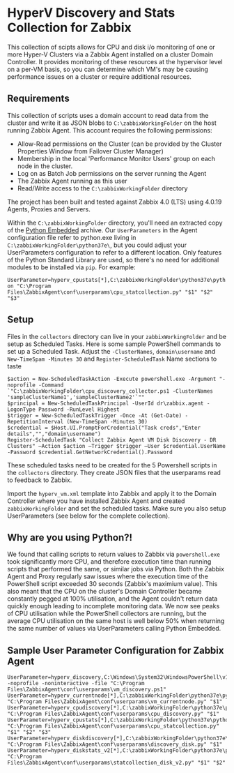 # HyperV Discovery and Stats Collection for Zabbix

This collection of scipts allows for CPU and disk i/o monitoring of one or more Hyper-V Clusters via a Zabbix Agent installed on a cluster Domain Controller. It provides monitoring of these resources at the hypervisor level on a per-VM basis, so you can determine which VM's may be causing performance issues on a cluster or require additional resources.

## Requirements
This collection of scripts uses a domain account to read data from the cluster and write it as JSON blobs to `C:\zabbixWorkingFolder` on the host running Zabbix Agent. This account requires the following permissions:
* Allow-Read permissions on the Cluster (can be provided by the Cluster Properties Window from Failover Cluster Manager)
* Membership in the local 'Performance Monitor Users' group on each node in the cluster.
* Log on as Batch Job permissions on the server running the Agent
* The Zabbix Agent running as this user
* Read/Write access to the `C:\zabbixWorkingFolder` directory

The project has been built and tested against Zabbix 4.0 (LTS) using 4.0.19 Agents, Proxies and Servers.

Within the `C:\zabbixWorkingFolder` directory, you'll need an extracted copy of the [Python Embedded](https://docs.python.org/3.7/using/windows.html#embedded-distribution) archive. Our `UserParameters` in the Agent configuration file refer to python.exe living in `C:\zabbixWorkingFolder\python37e\`, but you could adjust your UserParameters configuration to refer to a different location. Only features of the Python Standard Library are used, so there's no need for additional modules to be installed via `pip`. For example:

```UserParameter=hyperv_cpustats[*],C:\zabbixWorkingFolder\python37e\python "C:\Program Files\ZabbixAgent\conf\userparams\cpu_statcollection.py" "$1" "$2" "$3"```

## Setup
Files in the `collectors` directory can live in your `zabbixWorkingFolder` and be setup as Scheduled Tasks. Here is some sample PowerShell commands to set up a Scheduled Task. Adjust the `-ClusterNames`, `domain\username` and `New-TimeSpam -Minutes 30` and `Register-ScheduledTask` Name sections to taste
```
$action = New-ScheduledTaskAction -Execute powershell.exe -Argument "-noprofile -Command `"C:\zabbixWorkingFolder\cpu_discovery_collector.ps1 -ClusterNames 'sampleClusterName1','sampleClusterName2'`""
$principal = New-ScheduledTaskPrincipal -UserId dr\zabbix.agent -LogonType Password -RunLevel Highest
$trigger = New-ScheduledTaskTrigger -Once -At (Get-Date) -RepetitionInterval (New-TimeSpan -Minutes 30) 
$credential = $Host.UI.PromptForCredential("Task creds","Enter details","","domain\username")
Register-ScheduledTask "Collect Zabbix Agent VM Disk Discovery - DR Clusters" –Action $action –Trigger $trigger –User $credential.UserName -Password $credential.GetNetworkCredential().Password
```
These scheduled tasks need to be created for the 5 Powershell scripts in the `collectors` directory. They create JSON files that the userparams read to feedback to Zabbix.

Import the `hyperv_vm.xml` template into Zabbix and apply it to the Domain Controller where you have installed Zabbix Agent and created `zabbixWorkingFolder` and set the scheduled tasks. Make sure you also setup UserParameters (see below for the complete collection).

## Why are you using Python?!
We found that calling scripts to return values to Zabbix via `powershell.exe` took significantly more CPU, and therefore execution time than running scripts that performed the same, or similar jobs via Python. Both the Zabbix Agent and Proxy regularly saw issues where the execution time of the PowerShell script exceeded 30 seconds (Zabbix's maximium value). This also meant that the CPU on the cluster's Domain Controller became constantly pegged at 100% utilisation, and the Agent couldn't return data quickly enough leading to incomplete monitoring data. We now see peaks of CPU utilisation while the PowerShell collectors are running, but the average CPU utilisation on the same host is well below 50% when returning the same number of values via UserParameters calling Python Embedded.

## Sample User Parameter Configuration for Zabbix Agent
```
UserParameter=hyperv_discovery,C:\Windows\System32\WindowsPowerShell\v1.0\powershell.exe -noprofile -noninteractive -file "C:\Program Files\ZabbixAgent\conf\userparams\vm_discovery.ps1"
UserParameter=hyperv_currentnode[*],C:\zabbixWorkingFolder\python37e\python "C:\Program Files\ZabbixAgent\conf\userparams\vm_currentnode.py" "$1"
UserParameter=hyperv_cpudiscovery[*],C:\zabbixWorkingFolder\python37e\python "C:\Program Files\ZabbixAgent\conf\userparams\cpu_discovery.py" "$1"
UserParameter=hyperv_cpustats[*],C:\zabbixWorkingFolder\python37e\python "C:\Program Files\ZabbixAgent\conf\userparams\cpu_statcollection.py" "$1" "$2" "$3"
UserParameter=hyperv_diskdiscovery[*],C:\zabbixWorkingFolder\python37e\python "C:\Program Files\ZabbixAgent\conf\userparams\discovery_disk.py" "$1"
UserParameter=hyperv_diskstats_v2[*],C:\zabbixWorkingFolder\python37e\python "C:\Program Files\ZabbixAgent\conf\userparams\statcollection_disk_v2.py" "$1" "$2"
```